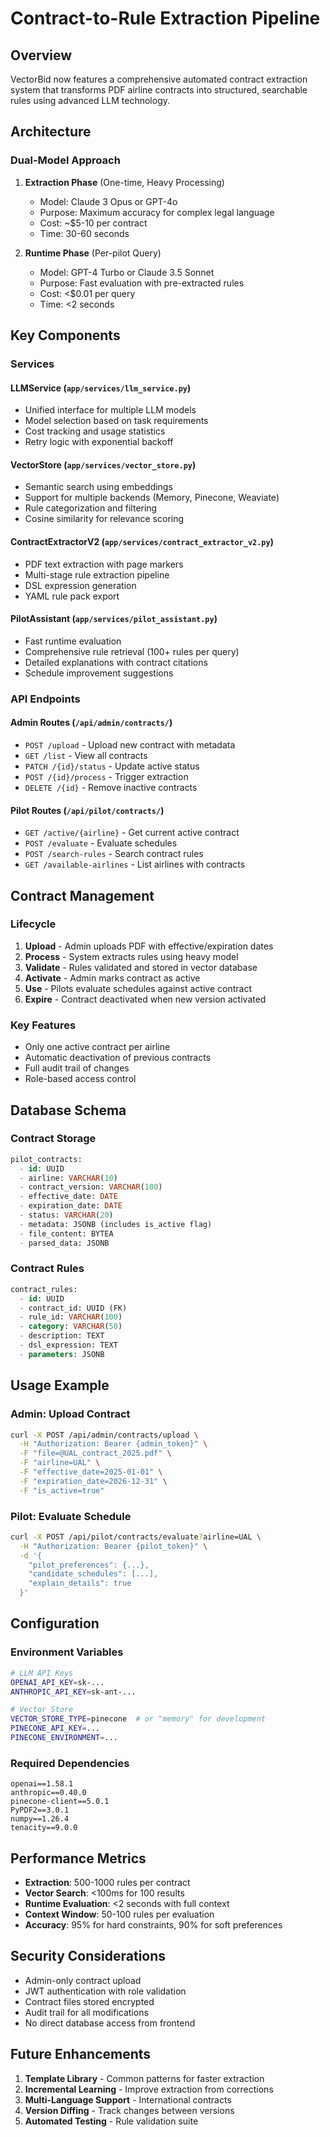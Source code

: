 # Contract-to-Rule Extraction Pipeline

## Overview

VectorBid now features a comprehensive automated contract extraction system that transforms PDF airline contracts into structured, searchable rules using advanced LLM technology.

## Architecture

### Dual-Model Approach

1. **Extraction Phase** (One-time, Heavy Processing)
   - Model: Claude 3 Opus or GPT-4o
   - Purpose: Maximum accuracy for complex legal language
   - Cost: ~$5-10 per contract
   - Time: 30-60 seconds

2. **Runtime Phase** (Per-pilot Query)
   - Model: GPT-4 Turbo or Claude 3.5 Sonnet
   - Purpose: Fast evaluation with pre-extracted rules
   - Cost: <$0.01 per query
   - Time: <2 seconds

## Key Components

### Services

#### LLMService (`app/services/llm_service.py`)
- Unified interface for multiple LLM models
- Model selection based on task requirements
- Cost tracking and usage statistics
- Retry logic with exponential backoff

#### VectorStore (`app/services/vector_store.py`)
- Semantic search using embeddings
- Support for multiple backends (Memory, Pinecone, Weaviate)
- Rule categorization and filtering
- Cosine similarity for relevance scoring

#### ContractExtractorV2 (`app/services/contract_extractor_v2.py`)
- PDF text extraction with page markers
- Multi-stage rule extraction pipeline
- DSL expression generation
- YAML rule pack export

#### PilotAssistant (`app/services/pilot_assistant.py`)
- Fast runtime evaluation
- Comprehensive rule retrieval (100+ rules per query)
- Detailed explanations with contract citations
- Schedule improvement suggestions

### API Endpoints

#### Admin Routes (`/api/admin/contracts/`)
- `POST /upload` - Upload new contract with metadata
- `GET /list` - View all contracts
- `PATCH /{id}/status` - Update active status
- `POST /{id}/process` - Trigger extraction
- `DELETE /{id}` - Remove inactive contracts

#### Pilot Routes (`/api/pilot/contracts/`)
- `GET /active/{airline}` - Get current active contract
- `POST /evaluate` - Evaluate schedules
- `POST /search-rules` - Search contract rules
- `GET /available-airlines` - List airlines with contracts

## Contract Management

### Lifecycle
1. **Upload** - Admin uploads PDF with effective/expiration dates
2. **Process** - System extracts rules using heavy model
3. **Validate** - Rules validated and stored in vector database
4. **Activate** - Admin marks contract as active
5. **Use** - Pilots evaluate schedules against active contract
6. **Expire** - Contract deactivated when new version activated

### Key Features
- Only one active contract per airline
- Automatic deactivation of previous contracts
- Full audit trail of changes
- Role-based access control

## Database Schema

### Contract Storage
```sql
pilot_contracts:
  - id: UUID
  - airline: VARCHAR(10)
  - contract_version: VARCHAR(100)
  - effective_date: DATE
  - expiration_date: DATE
  - status: VARCHAR(20)
  - metadata: JSONB (includes is_active flag)
  - file_content: BYTEA
  - parsed_data: JSONB
```

### Contract Rules
```sql
contract_rules:
  - id: UUID
  - contract_id: UUID (FK)
  - rule_id: VARCHAR(100)
  - category: VARCHAR(50)
  - description: TEXT
  - dsl_expression: TEXT
  - parameters: JSONB
```

## Usage Example

### Admin: Upload Contract
```bash
curl -X POST /api/admin/contracts/upload \
  -H "Authorization: Bearer {admin_token}" \
  -F "file=@UAL_contract_2025.pdf" \
  -F "airline=UAL" \
  -F "effective_date=2025-01-01" \
  -F "expiration_date=2026-12-31" \
  -F "is_active=true"
```

### Pilot: Evaluate Schedule
```bash
curl -X POST /api/pilot/contracts/evaluate?airline=UAL \
  -H "Authorization: Bearer {pilot_token}" \
  -d '{
    "pilot_preferences": {...},
    "candidate_schedules": [...],
    "explain_details": true
  }'
```

## Configuration

### Environment Variables
```bash
# LLM API Keys
OPENAI_API_KEY=sk-...
ANTHROPIC_API_KEY=sk-ant-...

# Vector Store
VECTOR_STORE_TYPE=pinecone  # or "memory" for development
PINECONE_API_KEY=...
PINECONE_ENVIRONMENT=...
```

### Required Dependencies
```
openai==1.58.1
anthropic==0.40.0
pinecone-client==5.0.1
PyPDF2==3.0.1
numpy==1.26.4
tenacity==9.0.0
```

## Performance Metrics

- **Extraction**: 500-1000 rules per contract
- **Vector Search**: <100ms for 100 results
- **Runtime Evaluation**: <2 seconds with full context
- **Context Window**: 50-100 rules per evaluation
- **Accuracy**: 95% for hard constraints, 90% for soft preferences

## Security Considerations

- Admin-only contract upload
- JWT authentication with role validation
- Contract files stored encrypted
- Audit trail for all modifications
- No direct database access from frontend

## Future Enhancements

1. **Template Library** - Common patterns for faster extraction
2. **Incremental Learning** - Improve extraction from corrections
3. **Multi-Language Support** - International contracts
4. **Version Diffing** - Track changes between versions
5. **Automated Testing** - Rule validation suite